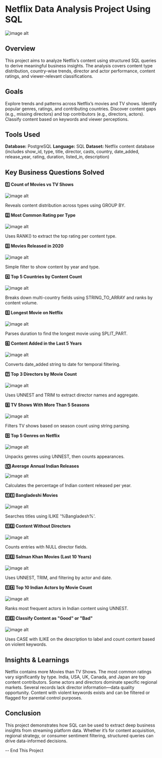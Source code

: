 # Netflix Data Analysis Project Using SQL
![image alt](https://github.com/iqbal-hasan291/NETFLIX-Movies-and-TV-Shows-Analysis/blob/aed198c9dceefcb99170511da1ba91b333b1bcb0/image/logo.png)

## Overview
This project aims to analyze Netflix’s content using structured SQL queries to derive meaningful business insights. The analysis covers content type distribution, country-wise trends, director and actor performance, content ratings, and viewer-relevant classifications.

## Goals
Explore trends and patterns across Netflix’s movies and TV shows.
Identify popular genres, ratings, and contributing countries.
Discover content gaps (e.g., missing directors) and top contributors (e.g., directors, actors).
Classify content based on keywords and viewer perceptions.

## Tools Used
**Database:** PostgreSQL
**Language:** SQL
**Dataset:** Netflix content database (includes show_id, type, title, director, casts, country, date_added, release_year, rating, duration, listed_in, description)

## Key Business Questions Solved
**1️⃣ Count of Movies vs TV Shows**

![image alt](https://github.com/iqbal-hasan291/NETFLIX-Movies-and-TV-Shows-Analysis/blob/ee2857a4700aeb4d200b805598aa04bf14f88340/image/Screenshot%202025-05-24%20022009.png)

Reveals content distribution across types using GROUP BY.

**2️⃣ Most Common Rating per Type**

![image alt](https://github.com/iqbal-hasan291/NETFLIX-Movies-and-TV-Shows-Analysis/blob/4cb407ebb3d98c7c4e61cea05aeb7b17bd101a2f/image/Screenshot%202025-05-24%20022053.png)

Uses RANK() to extract the top rating per content type.

**3️⃣ Movies Released in 2020**

![image alt](https://github.com/iqbal-hasan291/NETFLIX-Movies-and-TV-Shows-Analysis/blob/4cb407ebb3d98c7c4e61cea05aeb7b17bd101a2f/image/Screenshot%202025-05-24%20022110.png)

Simple filter to show content by year and type.

**4️⃣ Top 5 Countries by Content Count**

![image alt](https://github.com/iqbal-hasan291/NETFLIX-Movies-and-TV-Shows-Analysis/blob/4cb407ebb3d98c7c4e61cea05aeb7b17bd101a2f/image/Screenshot%202025-05-24%20022125.png)

Breaks down multi-country fields using STRING_TO_ARRAY and ranks by content volume.

**5️⃣ Longest Movie on Netflix**

![image alt](https://github.com/iqbal-hasan291/NETFLIX-Movies-and-TV-Shows-Analysis/blob/4cb407ebb3d98c7c4e61cea05aeb7b17bd101a2f/image/Screenshot%202025-05-24%20022147.png)

Parses duration to find the longest movie using SPLIT_PART.

**6️⃣ Content Added in the Last 5 Years**

![image alt](https://github.com/iqbal-hasan291/NETFLIX-Movies-and-TV-Shows-Analysis/blob/4cb407ebb3d98c7c4e61cea05aeb7b17bd101a2f/image/Screenshot%202025-05-24%20022200.png)

Converts date_added string to date for temporal filtering.

**7️⃣ Top 3 Directors by Movie Count**

![image alt](https://github.com/iqbal-hasan291/NETFLIX-Movies-and-TV-Shows-Analysis/blob/6345ba0cfa16cd5a6fe6d2bf4705df8afb9955fe/image/Screenshot%202025-05-24%20022225.png)

Uses UNNEST and TRIM to extract director names and aggregate.

**8️⃣ TV Shows With More Than 5 Seasons**

![image alt](https://github.com/iqbal-hasan291/NETFLIX-Movies-and-TV-Shows-Analysis/blob/6345ba0cfa16cd5a6fe6d2bf4705df8afb9955fe/image/Screenshot%202025-05-24%20022240.png)

Filters TV shows based on season count using string parsing.

**9️⃣ Top 5 Genres on Netflix**

![image alt](https://github.com/iqbal-hasan291/NETFLIX-Movies-and-TV-Shows-Analysis/blob/6345ba0cfa16cd5a6fe6d2bf4705df8afb9955fe/image/Screenshot%202025-05-24%20022249.png)

Unpacks genres using UNNEST, then counts appearances.

**🔟 Average Annual Indian Releases**

![image alt](https://github.com/iqbal-hasan291/NETFLIX-Movies-and-TV-Shows-Analysis/blob/4cb407ebb3d98c7c4e61cea05aeb7b17bd101a2f/image/Screenshot%202025-05-24%20022300.png)

Calculates the percentage of Indian content released per year.

**1️⃣1️⃣ Bangladeshi Movies**

![image alt](https://github.com/iqbal-hasan291/NETFLIX-Movies-and-TV-Shows-Analysis/blob/4cb407ebb3d98c7c4e61cea05aeb7b17bd101a2f/image/Screenshot%202025-05-24%20022312.png)

Searches titles using ILIKE '%Bangladesh%'.

**1️⃣2️⃣ Content Without Directors**

![image alt](https://github.com/iqbal-hasan291/NETFLIX-Movies-and-TV-Shows-Analysis/blob/4cb407ebb3d98c7c4e61cea05aeb7b17bd101a2f/image/Screenshot%202025-05-24%20022319.png)

Counts entries with NULL director fields.

**1️⃣3️⃣ Salman Khan Movies (Last 10 Years)**

![image alt](https://github.com/iqbal-hasan291/NETFLIX-Movies-and-TV-Shows-Analysis/blob/4cb407ebb3d98c7c4e61cea05aeb7b17bd101a2f/image/Screenshot%202025-05-24%20022327.png)

Uses UNNEST, TRIM, and filtering by actor and date.

**1️⃣4️⃣ Top 10 Indian Actors by Movie Count**

![image alt](https://github.com/iqbal-hasan291/NETFLIX-Movies-and-TV-Shows-Analysis/blob/4cb407ebb3d98c7c4e61cea05aeb7b17bd101a2f/image/Screenshot%202025-05-24%20022335.png)

Ranks most frequent actors in Indian content using UNNEST.

**1️⃣5️⃣ Classify Content as "Good" or "Bad"**

![image alt](https://github.com/iqbal-hasan291/NETFLIX-Movies-and-TV-Shows-Analysis/blob/4cb407ebb3d98c7c4e61cea05aeb7b17bd101a2f/image/Screenshot%202025-05-24%20022347.png)

Uses CASE with ILIKE on the description to label and count content based on violent keywords.

## Insights & Learnings
Netflix contains more Movies than TV Shows.
The most common ratings vary significantly by type.
India, USA, UK, Canada, and Japan are top content contributors.
Some actors and directors dominate specific regional markets.
Several records lack director information—data quality opportunity.
Content with violent keywords exists and can be filtered or flagged for parental control purposes.

## Conclusion
This project demonstrates how SQL can be used to extract deep business insights from streaming platform data. Whether it’s for content acquisition, regional strategy, or consumer sentiment filtering, structured queries can drive data-informed decisions.

-- End This Project
